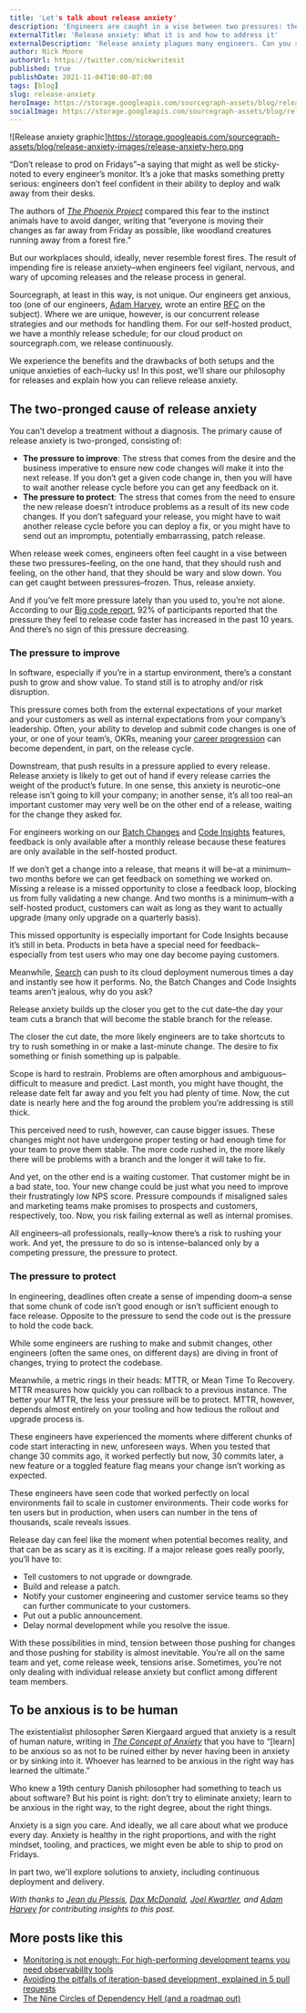 ```yaml
---
title: 'Let's talk about release anxiety'
description: 'Engineers are caught in a vise between two pressures: the pressure to get code changes into the next release and to protect the release from bugs. The result? Release anxiety.'
externalTitle: 'Release anxiety: What it is and how to address it'
externalDescription: 'Release anxiety plagues many engineers. Can you squeeze in this last code change? Will this last code change break production? Let's talk about ways to deal with the anxiety.'
author: Nick Moore
authorUrl: https://twitter.com/nickwritesit
published: true
publishDate: 2021-11-04T10:00-07:00
tags: [blog]
slug: release-anxiety
heroImage: https://storage.googleapis.com/sourcegraph-assets/blog/release-anxiety-images/release-anxiety-hero.png
socialImage: https://storage.googleapis.com/sourcegraph-assets/blog/release-anxiety-images/release-anxiety-hero.png
---
```


![Release anxiety graphic]https://storage.googleapis.com/sourcegraph-assets/blog/release-anxiety-images/release-anxiety-hero.png

“Don’t release to prod on Fridays”–a saying that might as well be sticky-noted to every engineer’s monitor. It’s a joke that masks something pretty serious: engineers don’t feel confident in their ability to deploy and walk away from their desks.

The authors of _[The Phoenix Project](https://www.amazon.com/Phoenix-Project-DevOps-Helping-Business/dp/1942788290/)_ compared this fear to the instinct animals have to avoid danger, writing that “everyone is moving their changes as far away from Friday as possible, like woodland creatures running away from a forest fire.”

But our workplaces should, ideally, never resemble forest fires. The result of impending fire is release anxiety–when engineers feel vigilant, nervous, and wary of upcoming releases and the release process in general.

Sourcegraph, at least in this way, is not unique. Our engineers get anxious, too (one of our engineers, [Adam Harvey](https://handbook.sourcegraph.com/company/team#adam-harvey-hehim), wrote an entire [RFC](https://handbook.sourcegraph.com/communication/rfcs) on the subject). Where we are unique, however, is our concurrent release strategies and our methods for handling them. For our self-hosted product, we have a monthly release schedule; for our cloud product on sourcegraph.com, we release continuously.

We experience the benefits and the drawbacks of both setups and the unique anxieties of each–lucky us! In this post, we’ll share our philosophy for releases and explain how you can relieve release anxiety.

## The two-pronged cause of release anxiety

You can’t develop a treatment without a diagnosis. The primary cause of release anxiety is two-pronged, consisting of:

- **The pressure to improve**: The stress that comes from the desire and the business imperative to ensure new code changes will make it into the next release. If you don’t get a given code change in, then you will have to wait another release cycle before you can get any feedback on it.
- **The pressure to protect**: The stress that comes from the need to ensure the new release doesn’t introduce problems as a result of its new code changes. If you don’t safeguard your release, you might have to wait another release cycle before you can deploy a fix, or you might have to send out an impromptu, potentially embarrassing, patch release.

When release week comes, engineers often feel caught in a vise between these two pressures–feeling, on the one hand, that they should rush and feeling, on the other hand, that they should be wary and slow down. You can get caught between pressures–frozen. Thus, release anxiety.

And if you’ve felt more pressure lately than you used to, you’re not alone. According to our [Big code report](https://info.sourcegraph.com/emergence-of-big-code-2020-survey?_ga=2.117030534.1813537383.1623859682-2046487521.1621427028), 92% of participants reported that the pressure they feel to release code faster has increased in the past 10 years. And there’s no sign of this pressure decreasing.

### The pressure to improve

In software, especially if you’re in a startup environment, there’s a constant push to grow and show value. To stand still is to atrophy and/or risk disruption.

This pressure comes both from the external expectations of your market and your customers as well as internal expectations from your company’s leadership. Often, your ability to develop and submit code changes is one of your, or one of your team’s, OKRs, meaning your [career progression](https://about.sourcegraph.com/blog/software-engineer-career-ladder/) can become dependent, in part, on the release cycle.

Downstream, that push results in a pressure applied to every release. Release anxiety is likely to get out of hand if every release carries the weight of the product’s future. In one sense, this anxiety is neurotic–one release isn’t going to kill your company; in another sense, it’s all too real–an important customer may very well be on the other end of a release, waiting for the change they asked for.

For engineers working on our [Batch Changes](https://about.sourcegraph.com/batch-changes/) and [Code Insights](https://docs.sourcegraph.com/code_insights#code-insights-beta) features, feedback is only available after a monthly release because these features are only available in the self-hosted product.

If we don’t get a change into a release, that means it will be–at a minimum–two months before we can get feedback on something we worked on. Missing a release is a missed opportunity to close a feedback loop, blocking us from fully validating a new change. And two months is a minimum–with a self-hosted product, customers can wait as long as they want to actually upgrade (many only upgrade on a quarterly basis).

This missed opportunity is especially important for Code Insights because it’s still in beta. Products in beta have a special need for feedback–especially from test users who may one day become paying customers.

Meanwhile, [Search](https://sourcegraph.com/search) can push to its cloud deployment numerous times a day and instantly see how it performs. No, the Batch Changes and Code Insights teams aren’t jealous, why do you ask?

Release anxiety builds up the closer you get to the cut date–the day your team cuts a branch that will become the stable branch for the release.

The closer the cut date, the more likely engineers are to take shortcuts to try to rush something in or make a last-minute change. The desire to fix something or finish something up is palpable.

Scope is hard to restrain. Problems are often amorphous and ambiguous–difficult to measure and predict. Last month, you might have thought, the release date felt far away and you felt you had plenty of time. Now, the cut date is nearly here and the fog around the problem you’re addressing is still thick.

This perceived need to rush, however, can cause bigger issues. These changes might not have undergone proper testing or had enough time for your team to prove them stable. The more code rushed in, the more likely there will be problems with a branch and the longer it will take to fix.

And yet, on the other end is a waiting customer. That customer might be in a bad state, too. Your new change could be just what you need to improve their frustratingly low NPS score. Pressure compounds if misaligned sales and marketing teams make promises to prospects and customers, respectively, too. Now, you risk failing external as well as internal promises.

All engineers–all professionals, really–know there’s a risk to rushing your work. And yet, the pressure to do so is intense–balanced only by a competing pressure, the pressure to protect.

### The pressure to protect

In engineering, deadlines often create a sense of impending doom–a sense that some chunk of code isn’t good enough or isn’t sufficient enough to face release. Opposite to the pressure to send the code out is the pressure to hold the code back.

While some engineers are rushing to make and submit changes, other engineers (often the same ones, on different days) are diving in front of changes, trying to protect the codebase.

Meanwhile, a metric rings in their heads: MTTR, or Mean Time To Recovery. MTTR measures how quickly you can rollback to a previous instance. The better your MTTR, the less your pressure will be to protect. MTTR, however, depends almost entirely on your tooling and how tedious the rollout and upgrade process is.

These engineers have experienced the moments where different chunks of code start interacting in new, unforeseen ways. When you tested that change 30 commits ago, it worked perfectly but now, 30 commits later, a new feature or a toggled feature flag means your change isn’t working as expected.

These engineers have seen code that worked perfectly on local environments fail to scale in customer environments. Their code works for ten users but in production, when users can number in the tens of thousands, scale reveals issues.

Release day can feel like the moment when potential becomes reality, and that can be as scary as it is exciting. If a major release goes really poorly, you’ll have to:

- Tell customers to not upgrade or downgrade.
- Build and release a patch.
- Notify your customer engineering and customer service teams so they can further communicate to your customers.
- Put out a public announcement.
- Delay normal development while you resolve the issue.

With these possibilities in mind, tension between those pushing for changes and those pushing for stability is almost inevitable. You’re all on the same team and yet, come release week, tensions arise. Sometimes, you’re not only dealing with individual release anxiety but conflict among different team members.

## To be anxious is to be human

The existentialist philosopher Søren Kiergaard argued that anxiety is a result of human nature, writing in _[The Concept of Anxiety](https://www.amazon.com/dp/B00BNY0RYG/)_ that you have to “[learn] to be anxious so as not to be ruined either by never having been in anxiety or by sinking into it. Whoever has learned to be anxious in the right way has learned the ultimate.”

Who knew a 19th century Danish philosopher had something to teach us about software? But his point is right: don’t try to eliminate anxiety; learn to be anxious in the right way, to the right degree, about the right things.

Anxiety is a sign you care. And ideally, we all care about what we produce every day. Anxiety is healthy in the right proportions, and with the right mindset, tooling, and practices, we might even be able to ship to prod on Fridays.

In part two, we'll explore solutions to anxiety, including continuous deployment and delivery. 

_With thanks to [Jean du Plessis](https://handbook.sourcegraph.com/company/team#jean-du-plessis-hehim), [Dax McDonald](https://handbook.sourcegraph.com/company/team#dax-mcdonald-hehim), [Joel Kwartler](https://handbook.sourcegraph.com/company/team#joel-kwartler-hehim), and [Adam Harvey](https://handbook.sourcegraph.com/company/team#adam-harvey-hehim) for contributing insights to this post._

## More posts like this

- [Monitoring is not enough: For high-performing development teams you need observability tools](https://about.sourcegraph.com/blog/role-of-observability-tools-high-performing-development-teams/)
- [Avoiding the pitfalls of iteration-based development, explained in 5 pull requests](https://about.sourcegraph.com/blog/avoiding-the-pitfalls-of-iteration-based-development/)
- [The Nine Circles of Dependency Hell (and a roadmap out)](https://about.sourcegraph.com/blog/nine-circles-of-dependency-hell/)
